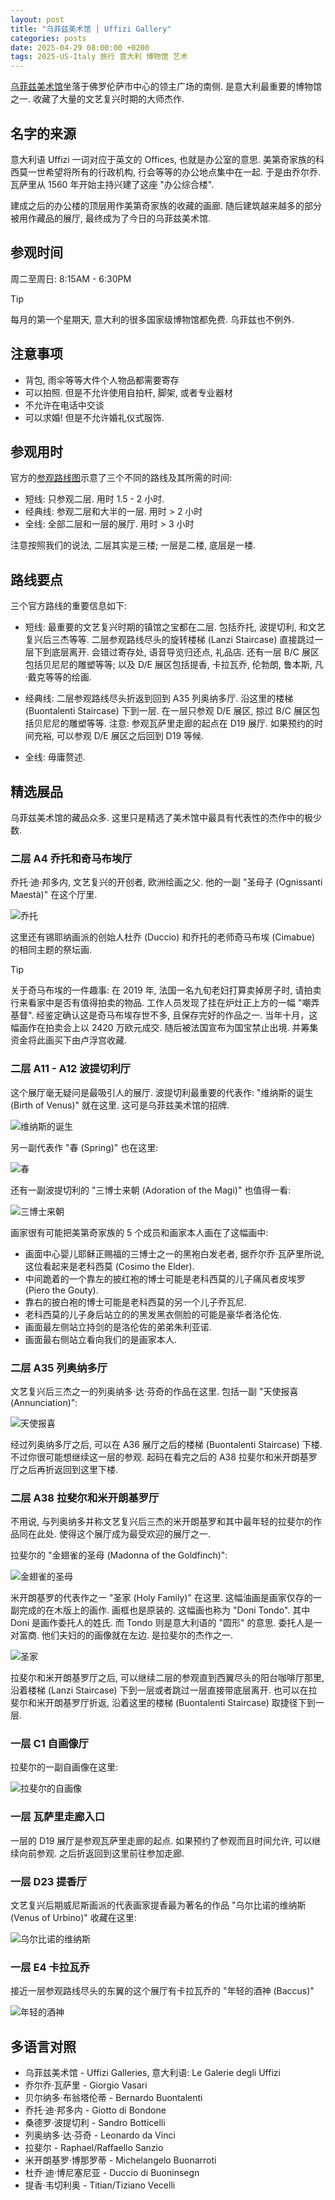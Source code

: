 ```yaml
---
layout: post
title: "乌菲兹美术馆 | Uffizi Gallery"
categories: posts
date: 2025-04-29 08:00:00 +0200
tags: 2025-US-Italy 旅行 意大利 博物馆 艺术
---
```


[乌菲兹美术馆](https://www.uffizi.it/en)坐落于佛罗伦萨市中心的领主广场的南侧. 是意大利最重要的博物馆之一. 收藏了大量的文艺复兴时期的大师杰作.

## 名字的来源

意大利语 Uffizi 一词对应于英文的 Offices, 也就是办公室的意思. 美第奇家族的科西莫一世希望将所有的行政机构, 行会等等的办公地点集中在一起. 于是由乔尔乔.瓦萨里从 1560 年开始主持兴建了这座 "办公综合楼". 

建成之后的办公楼的顶层用作美第奇家族的收藏的画廊. 随后建筑越来越多的部分被用作藏品的展厅, 最终成为了今日的乌菲兹美术馆.

## 参观时间

周二至周日: 8:15AM - 6:30PM

>[!TIP]
> 每月的第一个星期天, 意大利的很多国家级博物馆都免费. 乌菲兹也不例外.

## 注意事项

* 背包, 雨伞等等大件个人物品都需要寄存
* 可以拍照. 但是不允许使用自拍杆, 脚架, 或者专业器材
* 不允许在电话中交谈
* 可以求婚! 但是不允许婚礼仪式服饰.

## 参观用时

官方的[参观路线图](https://www.uffizi.it/en/the-uffizi#map)示意了三个不同的路线及其所需的时间:

* 短线: 只参观二层. 用时 1.5 - 2 小时. 
* 经典线: 参观二层和大半的一层. 用时 > 2 小时
* 全线: 全部二层和一层的展厅. 用时 > 3 小时

注意按照我们的说法, 二层其实是三楼; 一层是二楼, 底层是一楼.

## 路线要点

三个官方路线的重要信息如下:

* 短线: 最重要的文艺复兴时期的镇馆之宝都在二层. 包括乔托, 波提切利, 和文艺复兴后三杰等等. 二层参观路线尽头的旋转楼梯 (Lanzi Staircase) 直接跳过一层下到底层离开. 会错过寄存处, 语音导览归还点, 礼品店. 还有一层 B/C 展区包括贝尼尼的雕塑等等; 以及 D/E 展区包括提香, 卡拉瓦乔, 伦勃朗, 鲁本斯, 凡·戴克等等的绘画.

* 经典线: 二层参观路线尽头折返到回到 A35 列奥纳多厅. 沿这里的楼梯 (Buontalenti Staircase) 下到一层. 在一层只参观 D/E 展区, 掠过 B/C 展区包括贝尼尼的雕塑等等. 注意: 参观瓦萨里走廊的起点在 D19 展厅. 如果预约的时间充裕, 可以参观 D/E 展区之后回到 D19 等候.

* 全线: 毋庸赘述.

## 精选展品

乌菲兹美术馆的藏品众多. 这里只是精选了美术馆中最具有代表性的杰作中的极少数. 

### 二层 A4 乔托和奇马布埃厅

乔托·迪·邦多内, 文艺复兴的开创者, 欧洲绘画之父. 他的一副 "圣母子 (Ognissanti Maestà)" 在这个厅里.

![乔托](/assets/images/2025/us-italy/uffizi/giotto.jpg)

这里还有锡耶纳画派的创始人杜乔 (Duccio) 和乔托的老师奇马布埃 (Cimabue) 的相同主题的祭坛画.

>[!TIP]
> 关于奇马布埃的一件趣事: 在 2019 年, 法国一名九旬老妇打算卖掉房子时, 请拍卖行来看家中是否有值得拍卖的物品. 工作人员发现了挂在炉灶正上方的一幅 "嘲弄基督". 经鉴定确认这是奇马布埃存世不多, 且保存完好的作品之一. 当年十月，这幅画作在拍卖会上以 2420 万欧元成交. 随后被法国宣布为国宝禁止出境. 并筹集资金将此画买下由卢浮宫收藏.

### 二层 A11 - A12 波提切利厅

这个展厅毫无疑问是最吸引人的展厅. 波提切利最重要的代表作: "维纳斯的诞生 (Birth of Venus)" 就在这里. 这可是乌菲兹美术馆的招牌.

![维纳斯的诞生](/assets/images/2025/us-italy/uffizi/birth-of-venus.jpg)

另一副代表作 "春 (Spring)" 也在这里:

![春](/assets/images/2025/us-italy/uffizi/botticelli-primavera.jpg)

还有一副波提切利的 "三博士来朝 (Adoration of the Magi)" 也值得一看:

![三博士来朝](/assets/images/2025/us-italy/uffizi/botticelli-magi.jpg)

画家很有可能把美第奇家族的 5 个成员和画家本人画在了这幅画中:

* 画面中心婴儿耶稣正赐福的三博士之一的黑袍白发老者, 据乔尔乔·瓦萨里所说, 这位看起来是老科西莫 (Cosimo the Elder).
* 中间跪着的一个靠左的披红袍的博士可能是老科西莫的儿子痛风者皮埃罗 (Piero the Gouty).
* 靠右的披白袍的博士可能是老科西莫的另一个儿子乔瓦尼.
* 老科西莫的儿子身后站立的的黑发黑衣侧脸的可能是豪华者洛伦佐.
* 画面最左侧站立持剑的是洛伦佐的弟弟朱利亚诺.
* 画面最右侧站立看向我们的是画家本人.

### 二层 A35 列奥纳多厅

文艺复兴后三杰之一的列奥纳多·达·芬奇的作品在这里. 包括一副 "天使报喜 (Annunciation)":

![天使报喜](/assets/images/2025/us-italy/uffizi/leonardo-annunciation.jpg)

经过列奥纳多厅之后, 可以在 A36 展厅之后的楼梯 (Buontalenti Staircase) 下楼. 不过你很可能想继续这一层的参观. 起码在看完之后的 A38 拉斐尔和米开朗基罗厅之后再折返回到这里下楼.

### 二层 A38 拉斐尔和米开朗基罗厅

不用说, 与列奥纳多并称文艺复兴后三杰的米开朗基罗和其中最年轻的拉斐尔的作品同在此处. 使得这个展厅成为最受欢迎的展厅之一. 

拉斐尔的 "金翅雀的圣母 (Madonna of the Goldfinch)":

![金翅雀的圣母](/assets/images/2025/us-italy/uffizi/raffaello-madonna.jpg)

米开朗基罗的代表作之一 "圣家 (Holy Family)" 在这里. 这幅油画是画家仅存的一副完成的在木版上的画作. 画框也是原装的. 这幅画也称为 "Doni Tondo". 其中 Doni 是画作委托人的姓氏. 而 Tondo 则是意大利语的 "圆形" 的意思. 委托人是一对富商. 他们夫妇的的画像就在左边. 是拉斐尔的杰作之一.

![圣家](/assets/images/2025/us-italy/uffizi/michelangelo-doni-tondo.jpg)

拉斐尔和米开朗基罗厅之后, 可以继续二层的参观直到西翼尽头的阳台咖啡厅那里, 沿着楼梯 (Lanzi Staircase) 下到一层或者跳过一层直接带底层离开. 也可以在拉斐尔和米开朗基罗厅折返, 沿着这里的楼梯 (Buontalenti Staircase) 取捷径下到一层.

### 一层 C1 自画像厅

拉斐尔的一副自画像在这里:

![拉斐尔的自画像](/assets/images/2025/us-italy/uffizi/raffaello-self-portrait.jpg "拉斐尔的自画像")

### 一层 瓦萨里走廊入口

一层的 D19 展厅是参观瓦萨里走廊的起点. 如果预约了参观而且时间允许, 可以继续向前参观. 之后折返回到这里前往参加走廊.

### 一层 D23 提香厅

文艺复兴后期威尼斯画派的代表画家提香最为著名的作品 "乌尔比诺的维纳斯 (Venus of Urbino)" 收藏在这里:

![乌尔比诺的维纳斯](/assets/images/2025/us-italy/uffizi/titian.jpg)

### 一层 E4 卡拉瓦乔

接近一层参观路线尽头的东翼的这个展厅有卡拉瓦乔的 "年轻的酒神 (Baccus)"

![年轻的酒神](/assets/images/2025/us-italy/uffizi/caravaggio.jpg)

## 多语言对照

* 乌菲兹美术馆 - Uffizi Galleries, 意大利语: Le Galerie degli Uffizi
* 乔尔乔·瓦萨里 - Giorgio Vasari
* 贝尔纳多·布翁塔伦蒂 - Bernardo Buontalenti
* 乔托·迪·邦多内 - Giotto di Bondone
* 桑德罗·波提切利 - Sandro Botticelli
* 列奥纳多·达·芬奇 - Leonardo da Vinci
* 拉斐尔 - Raphael/Raffaello Sanzio
* 米开朗基罗·博那罗蒂 - Michelangelo Buonarroti
* 杜乔·迪·博尼塞尼亚 - Duccio di Buoninsegn
* 提香·韦切利奥 - Titian/Tiziano Vecelli
